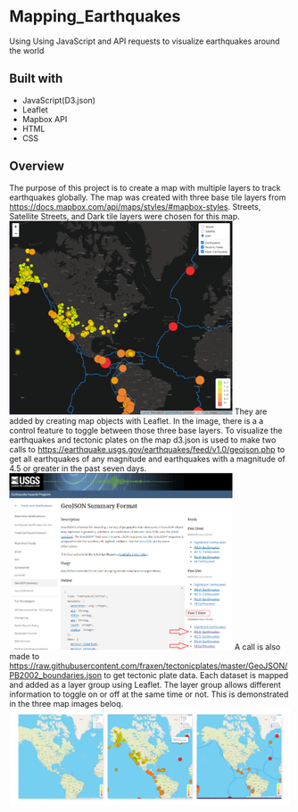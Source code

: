 # Mapping_Earthquakes
Using Using JavaScript and API requests to visualize earthquakes around the world

## Built with
- JavaScript(D3.json)
- Leaflet
- Mapbox API
- HTML
- CSS

## Overview
The purpose of this project is to create a map with multiple layers to track earthquakes globally. 
The map was created with three base tile layers from https://docs.mapbox.com/api/maps/styles/#mapbox-styles. Streets, Satellite Streets, and Dark tile layers were chosen for this map. <img src="Earthquake_Challenge/static/images/alllayers.png" alignment= right width="400"> They are added by creating map objects with Leaflet.
    In the image, there is a a control feature to toggle between those three base layers. To visualize the earthquakes and tectonic plates on the map
d3.json is  used to make two calls to https://earthquake.usgs.gov/earthquakes/feed/v1.0/geojson.php to get all earthquakes of any magnitude and earthquakes with a magnitude of 4.5 or greater in the past seven days. <img src="Earthquake_Challenge/static/images/usgs.png" width="400"> 
A call is also made to https://raw.githubusercontent.com/fraxen/tectonicplates/master/GeoJSON/PB2002_boundaries.json to get tectonic plate data. Each dataset is mapped and added as a layer group using Leaflet. The layer group allows different information to toggle on or off at the same time or not. This is demonstrated in the three map images beloq.
<img src="Earthquake_Challenge/static/images/toggle.png" width="700">